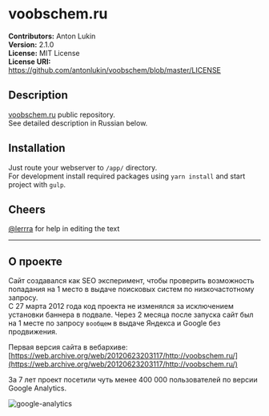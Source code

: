 # voobschem.ru

**Contributors:** Anton Lukin  
**Version:** 2.1.0   
**License:** MIT License  
**License URI:** https://github.com/antonlukin/voobschem/blob/master/LICENSE  


## Description

[voobschem.ru](https://voobschem.ru) public repository.   
See detailed description in Russian below.

## Installation 

Just route your webserver to `/app/` directory.  
For development install required packages using `yarn install` and start project with `gulp`.  

## Cheers

[@lerrra](https://github.com/lerrra) for help in editing the text

***

## О проекте

Сайт создавался как SEO эксперимент, чтобы проверить возможность попадания на 1 место в выдаче поисковых систем по низкочастотному запросу.  
С 27 марта 2012 года код проекта не изменялся за исключением установки баннера в подвале. Через 2 месяца после запуска сайт был на 1 месте по запросу `вообщем` в выдаче Яндекса и Google без продвижения. 

Первая версия сайта в вебархиве: [https://web.archive.org/web/20120623203117/http://voobschem.ru/](https://web.archive.org/web/20120623203117/http://voobschem.ru/)

За 7 лет проект посетили чуть менее 400 000 пользователей по версии Google Analytics.

![google-analytics](https://user-images.githubusercontent.com/454185/56134649-b43b5b00-5f97-11e9-97ea-4f95471710a0.png)

